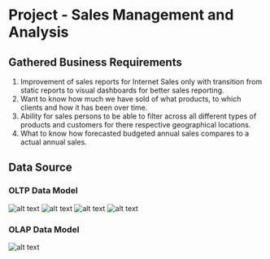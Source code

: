 # Project - Sales Management and Analysis

## Gathered Business Requirements
1. Improvement of sales reports for Internet Sales only with transition from static reports to visual dashboards for better sales reporting.
2. Want to know how much we have sold of what products, to which clients and how it has been over time.
3. Ability for sales persons to be able to filter across all different types of products and customers for there respective geographical locations.
4. What to know how forecasted budgeted annual sales compares to a actual annual sales.

## Data Source
### OLTP Data Model
![alt text](https://github.com/KLemboye/SALES-ANALYSIS-PROJECT/blob/02e9d240e460d03a4fd9bd53e613a7c5f0c7651a/OLTP%20DataSource1.JPG "OLTTP Relational Model")
![alt text](https://github.com/KLemboye/SALES-ANALYSIS-PROJECT/blob/02e9d240e460d03a4fd9bd53e613a7c5f0c7651a/OLTP%20DataSource2.JPG "OLTTP Relational Model")
![alt text](https://github.com/KLemboye/SALES-ANALYSIS-PROJECT/blob/02e9d240e460d03a4fd9bd53e613a7c5f0c7651a/OLTP%20DataSource3.JPG "OLTTP Relational Model")
![alt text](https://github.com/KLemboye/SALES-ANALYSIS-PROJECT/blob/02e9d240e460d03a4fd9bd53e613a7c5f0c7651a/OLTP%20DataSource4.JPG "OLTTP Relational Model")
### OLAP Data Model
![alt text](https://github.com/KLemboye/SALES-ANALYSIS-PROJECT/blob/493ac4dbdba5d1db68aab577ae373e2b0639eb9e/OLAP%20DataSource.JPG "OLAP Snowflake Schema")
